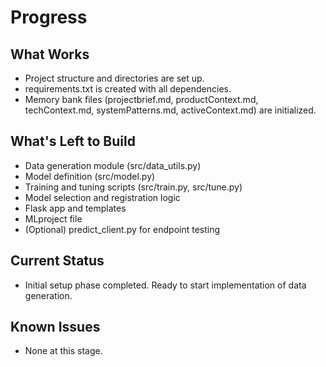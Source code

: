 # Progress

## What Works
- Project structure and directories are set up.
- requirements.txt is created with all dependencies.
- Memory bank files (projectbrief.md, productContext.md, techContext.md, systemPatterns.md, activeContext.md) are initialized.

## What's Left to Build
- Data generation module (src/data_utils.py)
- Model definition (src/model.py)
- Training and tuning scripts (src/train.py, src/tune.py)
- Model selection and registration logic
- Flask app and templates
- MLproject file
- (Optional) predict_client.py for endpoint testing

## Current Status
- Initial setup phase completed. Ready to start implementation of data generation.

## Known Issues
- None at this stage. 